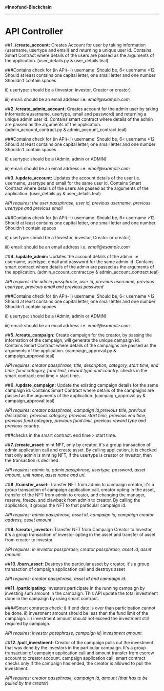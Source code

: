 #**Innofund-Blockchain**

---


**API Controller**
=

##**1. /create_account:**
Creates Account for user by taking information (username, usertype and email) and returning a unique user id.
Contains Smart Contract where details of the users are passed as the arguments of the application. (user_details.py & user_details.teal)

###Contains check for (in API)-
i) username:
Should be, 6< username >12
Should at least contains one capital letter, one small letter and one number
Shouldn't contain spaces

ii) usertype:
should be a (Investor, investor, Creator or creator)

iii) email:
should be an email address i.e. _email@example.com_



##**2. /create_admin_account:**
Creates account for the admin user by taking information(username, usertype, email and password) and returning a unique admin user id.
Contains smart contract where details of the admin are passed as the arguments of the application. (admin_account_contract.py & admin_account_contract.teal)

###Contains check for (in API)-
i) username:
Should be, 6< username >12
Should at least contains one capital letter, one small letter and one number
Shouldn't contain spaces

ii) usertype:
should be a (Admin, admin or ADMIN)

iii) email:
should be an email address i.e. _email@example.com_



##**3. /update_account:**
Updates the account details of the user i.e. username, usertype and email for the same user id.
Contains Smart Contract where details of the users are passed as the arguments of the application. (user_details.py & user_details.teal)

_API requires: the user passphrase, user id, previous username, previous usertype and previous email_

###Contains check for (in API)-
i) username:
Should be, 6< username >12
Should at least contains one capital letter, one small letter and one number
Shouldn't contain spaces

ii) usertype:
should be a (Investor, investor, Creator or creator)

iii) email:
should be an email address i.e. _email@example.com_



##**4. /update_admin:**
Updates the account details of the admin i.e. username, usertype, email and password for the same admin id.
Contains smart contract where details of the admin are passed as the arguments of the application. (admin_account_contract.py & admin_account_contract.teal)

_API requires: the admin passphrase, user id, previous username, previous usertype, previous email and previous password_

###Contains check for (in API)-
i) username:
Should be, 6< username >12
Should at least contains one capital letter, one small letter and one number
Shouldn't contain spaces

ii) usertype:
should be a (Admin, admin or ADMIN)

iii) email:
should be an email address i.e. _email@example.com_



##**5. /create_campaign:**
Create campaign for the creator, by passing the information of the campaign, will generate the unique campaign id.
Contains Smart Contract where details of the campaigns are passed as the arguments of the application. (campaign_approval.py & campaign_approval.teal)

_API requires: creator passphrase, title, description, category, start time, end time, fund category, fund limit, reward type and country._
checks in the smart contract: end time > start time.



##**6. /update_campaign:**
Update the existing campaign details for the same campaign id.
Contains Smart Contract where details of the campaigns are passed as the arguments of the application. (campaign_approval.py & campaign_approval.teal)

_API requires: creator passphrase, campaign id,previous title, previous description, previous category, previous start time, previous end time, previous fund category, previous fund limit, previous reward type and previous country._

###checks in the smart contract: end time > start time.



##**7. /create_asset:**
mint NFT, only by creator, it's a group transaction of admin application call and create asset.
By calling application, it is checked that only admin is minting NFT, if the usertype is creator or investor, then the transaction is declined.

_API requires: admin id, admin passphrase, usertype, password, asset amount, unit name, asset name and url._



##**8. /transfer_asset:**
Transfer NFT from admin to campaign creator, it's a group transaction of campaign application call, creator opting in the asset, transfer of the NFT from admin to creator, and changing the manager, reserve, freeze, and clawback from admin to creator.
By calling the application, it groups the NFT to that particular campaign id.

_API requires: admin passphrase, asset id, campaign id, campaign creator address, asset amount._



##**9. /creator_investor:**
Transfer NFT from Campaign Creator to Investor, it's a group transaction of investor opting in the asset and transfer of asset from creator to investor.

_API requires: in investor passphrase, creator passphrase, asset id, asset amount._



##**10. /burn_asset:**
Destroys the particular asset by creator, it's a group transaction of campaign application call and destroys asset

_API requires: creator passphrase, asset id and campaign id._



##**11. /participating:**
Investors participate in the running campaign by investing sum amount in the campaign. This API update the total investment done in the campaign by using smart contract.

####Smart contracts check:
i) if end date is over than participation cannot be done.
ii) investment amount should be less than the fund limit of the campaign.
iii) investment amount should not exceed the investment still required by campaign.

_API requires: investor passphrase, campaign id, investment amount_



##**12. /pull_investment:**
Creator of the campaign pulls out the investment that was done by the investors in the particular campaign. It's a group transaction of campaign application call and amount transfer from escrow account to creator account.
campaign application call, smart contract checks only if the campaign has ended, the creator is allowed to pull the investment.

_API requires: creator passphrase, campaign id, amount (that has to be pulled by the creator)_